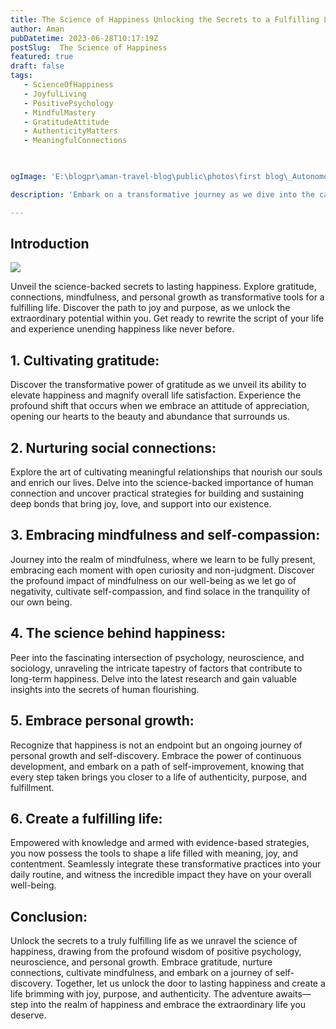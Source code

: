 ```yaml
---
title: The Science of Happiness Unlocking the Secrets to a Fulfilling Life
author: Aman
pubDatetime: 2023-06-28T10:17:19Z
postSlug:  The Science of Happiness
featured: true
draft: false
tags:
   - ScienceOfHappiness
   - JoyfulLiving
   - PositivePsychology
   - MindfulMastery
   - GratitudeAttitude
   - AuthenticityMatters
   - MeaningfulConnections
  


ogImage: 'E:\blogpr\aman-travel-blog\public\photos\first blog\_Autonomous Wea 0.png'

description: 'Embark on a transformative journey as we dive into the captivating world of happiness and uncover the science behind its elusive secrets. In this blog post, we explore evidence-based strategies from the realms of positive psychology, neuroscience, and personal development, illuminating the path to a truly fulfilling and joyful life. Get ready to unlock the door to lasting happiness and embark on a remarkable adventure of self-discovery.'

---
```

## Introduction

![](https://images.unsplash.com/photo-1559595500-e15296bdbb48?ixlib=rb-4.0.3&ixid=M3wxMjA3fDB8MHxwaG90by1wYWdlfHx8fGVufDB8fHx8fA%3D%3D&auto=format&fit=crop&w=1331&q=80)

Unveil the science-backed secrets to lasting happiness. Explore gratitude, connections, mindfulness, and personal growth as transformative tools for a fulfilling life. Discover the path to joy and purpose, as we unlock the extraordinary potential within you. Get ready to rewrite the script of your life and experience unending happiness like never before.

## 1. Cultivating gratitude: 
Discover the transformative power of gratitude as we unveil its ability to elevate happiness and magnify overall life satisfaction. Experience the profound shift that occurs when we embrace an attitude of appreciation, opening our hearts to the beauty and abundance that surrounds us.

## 2. Nurturing social connections:
 Explore the art of cultivating meaningful relationships that nourish our souls and enrich our lives. Delve into the science-backed importance of human connection and uncover practical strategies for building and sustaining deep bonds that bring joy, love, and support into our existence.

## 3. Embracing mindfulness and self-compassion: 
Journey into the realm of mindfulness, where we learn to be fully present, embracing each moment with open curiosity and non-judgment. Discover the profound impact of mindfulness on our well-being as we let go of negativity, cultivate self-compassion, and find solace in the tranquility of our own being.

## 4. The science behind happiness: 
Peer into the fascinating intersection of psychology, neuroscience, and sociology, unraveling the intricate tapestry of factors that contribute to long-term happiness. Delve into the latest research and gain valuable insights into the secrets of human flourishing.

## 5. Embrace personal growth:
 Recognize that happiness is not an endpoint but an ongoing journey of personal growth and self-discovery. Embrace the power of continuous development, and embark on a path of self-improvement, knowing that every step taken brings you closer to a life of authenticity, purpose, and fulfillment.

## 6. Create a fulfilling life:
 Empowered with knowledge and armed with evidence-based strategies, you now possess the tools to shape a life filled with meaning, joy, and contentment. Seamlessly integrate these transformative practices into your daily routine, and witness the incredible impact they have on your overall well-being.

## Conclusion:
Unlock the secrets to a truly fulfilling life as we unravel the science of happiness, drawing from the profound wisdom of positive psychology, neuroscience, and personal growth. Embrace gratitude, nurture connections, cultivate mindfulness, and embark on a journey of self-discovery. Together, let us unlock the door to lasting happiness and create a life brimming with joy, purpose, and authenticity. The adventure awaits—step into the realm of happiness and embrace the extraordinary life you deserve.